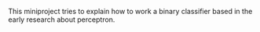 This miniproject tries to explain how to work a binary classifier based in the early research about perceptron. 
